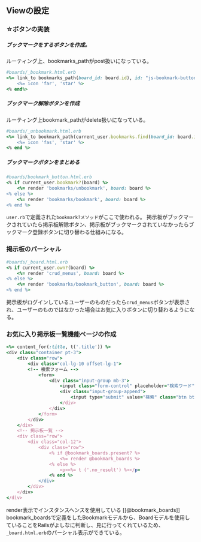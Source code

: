
## Viewの設定

### ☆ボタンの実装  

##### ブックマークをするボタンを作成。
ルーティング上、bookmarks_pathがpost扱いになっている。

```ruby
#boards/_bookmark.html.erb
<%= link_to bookmarks_path(board_id: board.id), id: "js-bookmark-button-for-board-#{board.id}",class: "float-right", method: :post do %>
	<%= icon 'far', 'star' %> 
<% end%>
```

##### ブックマーク解除ボタンを作成
ルーティング上bookmark_pathがdelete扱いになっている。

```ruby
#boards/_unbookmark.html.erb
<%= link_to bookmark_path(current_user.bookmarks.find(board_id: board.id)), id: "js-bookmark-button-for-board-#{board.id}", class: "float-right", method: :delete do %> 
	<%= icon 'fas', 'star' %> 
<% end %>
```

##### ブックマークボタンをまとめる
```ruby
#boards/bookmark_button.html.erb
<% if current_user.bookmark?(board) %> 
	<%= render 'bookmarks/unbookmark', board: board %>
<% else %> 
	<%= render 'bookmarks/bookmark', board: board %>
<% end %>
```

`user.rb`で定義された`bookmark?メソッド`がここで使われる。 掲示板がブックマークされていたら掲示板解除ボタン、掲示板がブックマークされていなかったらブックマーク登録ボタンに切り替わる仕組みになる。

### 掲示板のパーシャル

```ruby
#boards/_board.html.erb
<% if current_user.own?(board) %> 
	<%= render 'crud_menus', board: board %>
<% else %> 
	<%= render 'bookmarks/bookmark_button', board: board %> 
<% end %>
```

掲示板がログインしているユーザーのものだったら`crud_menus`ボタンが表示され、ユーザーのものではなかった場合はお気に入りボタンに切り替わるようになる。

### お気に入り掲示板一覧機能ページの作成

```ruby
<%= content_for(:title, t('.title')) %>
<div class="container pt-3">
	<div class="row">
		<div class="col-lg-10 offset-lg-1">
		<!-- 検索フォーム -->
			<form>
				<div class="input-group mb-3">
					<input class="form-control" placeholder="検索ワード" type="search"/>
					<div class="input-group-append">
						<input type="submit" value="検索" class="btn btn-primary"/>
					</div>
				</div>
			</form>
		</div>
	</div>
	<!-- 掲示板一覧 -->
	<div class="row">
		<div class="col-12">
			<div class="row">
				<% if @bookmark_boards.present? %>
					<%= render @bookmark_boards %>
				<% else %>
					<p><%= t ('.no_result') %></p>
				<% end %>
			</div>
		</div>
	</div>
</div>
```

render表示でインスタンスヘンスを使用している
[[@bookmark_boards]]
bookmark_boardsで定義をしたBookmarkモデルから、Boardモデルを使用していることをRailsがよしなに判断し、見に行ってくれているため、`_board.html.erb`のパーシャル表示ができている。